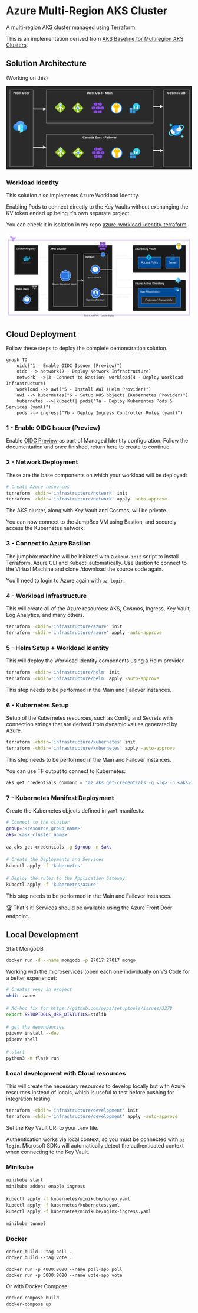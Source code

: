 # Azure Multi-Region AKS Cluster

A multi-region AKS cluster managed using Terraform.

This is an implementation derived from [AKS Baseline for Multiregion AKS Clusters](https://docs.microsoft.com/en-us/azure/architecture/reference-architectures/containers/aks-multi-region/aks-multi-cluster).

## Solution Architecture

(Working on this)

<img src=".docs/multiregion-aks.png" />

### Workload Identity

This solution also implements Azure Workload Identity.

Enabling Pods to connect directly to the Key Vaults without exchanging the KV token ended up being it's own separate project.

You can check it in isolation in my repo [azure-workload-identity-terraform](https://github.com/epomatti/azure-workload-identity-terraform).

![Tux, the Linux mascot][2]

## Cloud Deployment

Follow these steps to deploy the complete demonstration solution.

```mermaid
graph TD
    oidc("1 - Enable OIDC Issuer (Preview)")
    oidc --> network(2 - Deploy Network Infrastructure)
    network -->|3 -Connect to Bastion| workload(4 - Deploy Workload Infrastructure)
    workload --> awi("5 - Install AWI (Helm Provider)")
    awi --> kubernetes("6 - Setup K8S objects (Kubernetes Provider)")
    kubernetes -->|kubectl| pods("7a - Deploy Kuberentes Pods & Services (yaml)")
    pods --> ingress("7b - Deploy Ingress Controller Rules (yaml)")
```

### 1 - Enable OIDC Issuer (Preview)

Enable [OIDC Preview](https://docs.microsoft.com/en-us/azure/aks/cluster-configuration#oidc-issuer-preview) as part of Managed Identity configuration. Follow the documentation and once finished, return here to create to continue.

### 2 - Network Deployment

These are the base components on which your workload will be deployed:

```sh
# Create Azure resources
terraform -chdir='infrastructure/network' init
terraform -chdir='infrastructure/network' apply -auto-approve
```

The AKS cluster, along with Key Vault and Cosmos, will be private.

You can now connect to the JumpBox VM using Bastion, and securely access the Kubernetes network.

### 3 - Connect to Azure Bastion

The jumpbox machine will be initiated with a `cloud-init` script to install Terraform, Azure CLI and Kubectl automatically. Use Bastion to connect to the Virtual Machine and clone /download the source code again.

You'll need to login to Azure again with `az login`.

### 4 - Workload Infrastructure

This will create all of the Azure resources: AKS, Cosmos, Ingress, Key Vault, Log Analytics, and many others.

```sh
terraform -chdir='infrastructure/azure' init
terraform -chdir='infrastructure/azure' apply -auto-approve
```

### 5 - Helm Setup + Workload Identity

This will deploy the Workload Identity components using a Helm provider.

```sh
terraform -chdir='infrastructure/helm' init
terraform -chdir='infrastructure/helm' apply -auto-approve
```

This step needs to be performed in the Main and Failover instances.

### 6 - Kubernetes Setup

Setup of the Kubernetes resources, such as Config and Secrets with connection strings that are derived from dynamic values generated by Azure.

```sh
terraform -chdir='infrastructure/kubernetes' init
terraform -chdir='infrastructure/kubernetes' apply -auto-approve
```

This step needs to be performed in the Main and Failover instances.

You can use TF output to connect to Kubernetes:

```terraform
aks_get_credentials_command = "az aks get-credentials -g <rg> -n <aks>"
```


### 7 - Kubernetes Manifest Deployment

Create the Kubernetes objects defined in `yaml` manifests:

```sh
# Connect to the cluster
group='<resource_group_name>'
aks='<ask_cluster_name>'

az aks get-credentials -g $group -n $aks

# Create the Deployments and Services
kubectl apply -f 'kubernetes'

# Deploy the rules to the Application Gateway
kubectl apply -f 'kubernetes/azure'
```

This step needs to be performed in the Main and Failover instances.

🏆 That's it! Services should be available using the Azure Front Door endpoint.

## Local Development

Start MongoDB

```sh
docker run -d --name mongodb -p 27017:27017 mongo
```

Working with the microservices (open each one individually on VS Code for a better experience):

```sh
# Creates venv in project
mkdir .venv

# Ad-hoc fix for https://github.com/pypa/setuptools/issues/3278
export SETUPTOOLS_USE_DISTUTILS=stdlib

# get the dependencies
pipenv install --dev
pipenv shell

# start
python3 -m flask run
```

### Local development with Cloud resources

This will create the necessary resources to develop locally but with Azure resources instead of locals, which is useful to test before pushing for integration testing.

```sh
terraform -chdir='infrastructure/development' init
terraform -chdir='infrastructure/development' apply -auto-approve
```

Set the Key Vault URI to your `.env` file.

Authentication works via local context, so you must be connected with `az login`. Microsoft SDKs will automatically detect the authenticated context when connecting to the Key Vault.

### Minikube

```sh
minikube start
minikube addons enable ingress

kubectl apply -f kubernetes/minikube/mongo.yaml
kubectl apply -f kubernetes/kubernetes.yaml
kubectl apply -f kubernetes/minikube/nginx-ingress.yaml

minikube tunnel
```

### Docker

```
docker build --tag poll .
docker build --tag vote .

docker run -p 4000:8080 --name poll-app poll
docker run -p 5000:8080 --name vote-app vote
```

Or with Docker Compose:

```sh
docker-compose build
docker-compose up
```


[2]: .docs/workload-identity.svg
